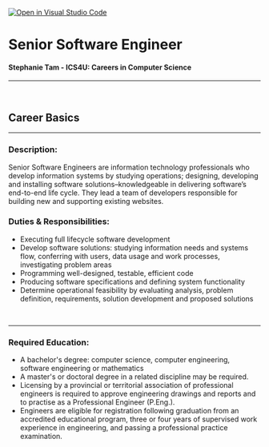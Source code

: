 [![Open in Visual Studio Code](https://classroom.github.com/assets/open-in-vscode-c66648af7eb3fe8bc4f294546bfd86ef473780cde1dea487d3c4ff354943c9ae.svg)](https://classroom.github.com/online_ide?assignment_repo_id=8706545&assignment_repo_type=AssignmentRepo)

# **Senior Software Engineer**

#### Stephanie Tam - ICS4U: Careers in Computer Science

---

<br/>

## Career Basics

---

### **Description:**
Senior Software Engineers are information technology professionals who develop information systems by studying operations; designing, developing and installing software solutions–knowledgeable in delivering software’s end-to-end life cycle. They lead a team of developers responsible for building new and supporting existing websites. 

### **Duties & Responsibilities:**
- Executing full lifecycle software development
- Develop software solutions: studying information needs and systems flow, conferring with users, data usage and work processes, investigating problem areas
- Programming well-designed, testable, efficient code
- Producing software specifications and defining system functionality
- Determine operational feasibility by evaluating analysis, problem definition, requirements, solution development and proposed solutions

<br/>

---

### **Required Education:**
- A bachelor's degree: computer science, computer engineering, software engineering or mathematics
- A master's or doctoral degree in a related discipline may be required.
- Licensing by a provincial or territorial association of professional engineers is required to approve engineering drawings and reports and to practise as a Professional Engineer (P.Eng.).
- Engineers are eligible for registration following graduation from an accredited educational program, three or four years of supervised work experience in engineering, and passing a professional practice examination.

<br/>
